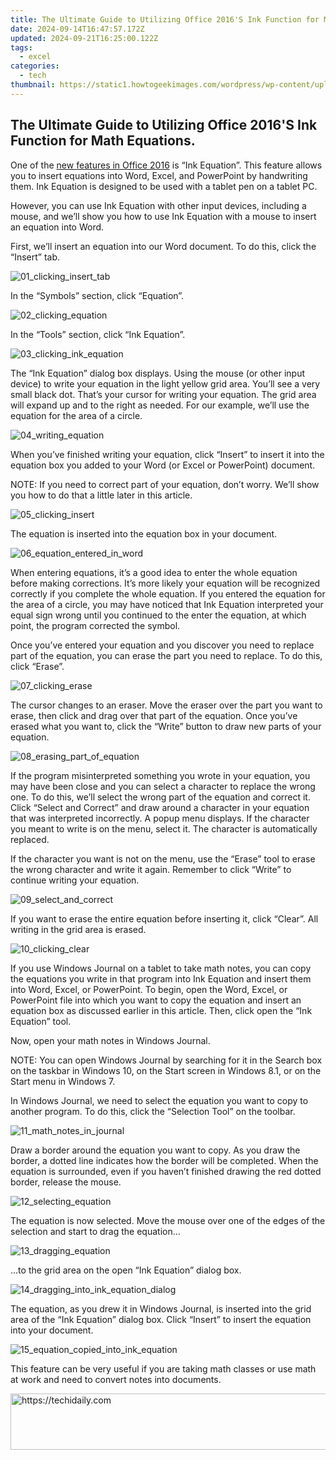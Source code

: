 ```yaml
---
title: The Ultimate Guide to Utilizing Office 2016'S Ink Function for Math Equations.
date: 2024-09-14T16:47:57.172Z
updated: 2024-09-21T16:25:00.122Z
tags:
  - excel
categories:
  - tech
thumbnail: https://static1.howtogeekimages.com/wordpress/wp-content/uploads/2015/09/00_lead_image_ink_equation.png
---
```


## The Ultimate Guide to Utilizing Office 2016'S Ink Function for Math Equations.

One of the [new features in Office 2016](https://on-screen-recording.techidaily.com/updated-2024-approved-discovering-expert-seed-selection-for-valheimers/) is “Ink Equation”. This feature allows you to insert equations into Word, Excel, and PowerPoint by handwriting them. Ink Equation is designed to be used with a tablet pen on a tablet PC.

 However, you can use Ink Equation with other input devices, including a mouse, and we’ll show you how to use Ink Equation with a mouse to insert an equation into Word.

 First, we’ll insert an equation into our Word document. To do this, click the “Insert” tab.

![01_clicking_insert_tab](https://static1.howtogeekimages.com/wordpress/wp-content/uploads/2015/09/01_clicking_insert_tab.png) 

 In the “Symbols” section, click “Equation”.

![02_clicking_equation](https://static1.howtogeekimages.com/wordpress/wp-content/uploads/2015/09/02_clicking_equation.png) 

 In the “Tools” section, click “Ink Equation”.

![03_clicking_ink_equation](https://static1.howtogeekimages.com/wordpress/wp-content/uploads/2015/09/03_clicking_ink_equation.png) 

 The “Ink Equation” dialog box displays. Using the mouse (or other input device) to write your equation in the light yellow grid area. You’ll see a very small black dot. That’s your cursor for writing your equation. The grid area will expand up and to the right as needed. For our example, we’ll use the equation for the area of a circle.

![04_writing_equation](https://static1.howtogeekimages.com/wordpress/wp-content/uploads/2015/09/04_writing_equation.png) 

 When you’ve finished writing your equation, click “Insert” to insert it into the equation box you added to your Word (or Excel or PowerPoint) document.

 NOTE: If you need to correct part of your equation, don’t worry. We’ll show you how to do that a little later in this article.

![05_clicking_insert](https://static1.howtogeekimages.com/wordpress/wp-content/uploads/2015/09/05_clicking_insert.png) 

 The equation is inserted into the equation box in your document.

![06_equation_entered_in_word](https://static1.howtogeekimages.com/wordpress/wp-content/uploads/2015/09/06_equation_entered_in_word.png) 

 When entering equations, it’s a good idea to enter the whole equation before making corrections. It’s more likely your equation will be recognized correctly if you complete the whole equation. If you entered the equation for the area of a circle, you may have noticed that Ink Equation interpreted your equal sign wrong until you continued to the enter the equation, at which point, the program corrected the symbol.

 Once you’ve entered your equation and you discover you need to replace part of the equation, you can erase the part you need to replace. To do this, click “Erase”.

![07_clicking_erase](https://static1.howtogeekimages.com/wordpress/wp-content/uploads/2015/09/07_clicking_erase.png) 

 The cursor changes to an eraser. Move the eraser over the part you want to erase, then click and drag over that part of the equation. Once you’ve erased what you want to, click the “Write” button to draw new parts of your equation.

![08_erasing_part_of_equation](https://static1.howtogeekimages.com/wordpress/wp-content/uploads/2015/09/08_erasing_part_of_equation.png) 

 If the program misinterpreted something you wrote in your equation, you may have been close and you can select a character to replace the wrong one. To do this, we’ll select the wrong part of the equation and correct it. Click “Select and Correct” and draw around a character in your equation that was interpreted incorrectly. A popup menu displays. If the character you meant to write is on the menu, select it. The character is automatically replaced.

 If the character you want is not on the menu, use the “Erase” tool to erase the wrong character and write it again. Remember to click “Write” to continue writing your equation.

![09_select_and_correct](https://static1.howtogeekimages.com/wordpress/wp-content/uploads/2015/09/09_select_and_correct.png) 

 If you want to erase the entire equation before inserting it, click “Clear”. All writing in the grid area is erased.

![10_clicking_clear](https://static1.howtogeekimages.com/wordpress/wp-content/uploads/2015/09/10_clicking_clear.png) 

 If you use Windows Journal on a tablet to take math notes, you can copy the equations you write in that program into Ink Equation and insert them into Word, Excel, or PowerPoint. To begin, open the Word, Excel, or PowerPoint file into which you want to copy the equation and insert an equation box as discussed earlier in this article. Then, click open the “Ink Equation” tool.

 Now, open your math notes in Windows Journal.

 NOTE: You can open Windows Journal by searching for it in the Search box on the taskbar in Windows 10, on the Start screen in Windows 8.1, or on the Start menu in Windows 7.

 In Windows Journal, we need to select the equation you want to copy to another program. To do this, click the “Selection Tool” on the toolbar.

![11_math_notes_in_journal](https://static1.howtogeekimages.com/wordpress/wp-content/uploads/2015/09/11_math_notes_in_journal.png) 

 Draw a border around the equation you want to copy. As you draw the border, a dotted line indicates how the border will be completed. When the equation is surrounded, even if you haven’t finished drawing the red dotted border, release the mouse.

![12_selecting_equation](https://static1.howtogeekimages.com/wordpress/wp-content/uploads/2015/09/12_selecting_equation.png) 

 The equation is now selected. Move the mouse over one of the edges of the selection and start to drag the equation…

![13_dragging_equation](https://static1.howtogeekimages.com/wordpress/wp-content/uploads/2015/09/13_dragging_equation.png) 

 …to the grid area on the open “Ink Equation” dialog box.

![14_dragging_into_ink_equation_dialog](https://static1.howtogeekimages.com/wordpress/wp-content/uploads/2015/09/14_dragging_into_ink_equation_dialog.png) 

 The equation, as you drew it in Windows Journal, is inserted into the grid area of the “Ink Equation” dialog box. Click “Insert” to insert the equation into your document.

![15_equation_copied_into_ink_equation](https://static1.howtogeekimages.com/wordpress/wp-content/uploads/2015/09/15_equation_copied_into_ink_equation.png) 

 This feature can be very useful if you are taking math classes or use math at work and need to convert notes into documents.

<ins class="adsbygoogle"
     style="display:block"
     data-ad-format="autorelaxed"
     data-ad-client="ca-pub-7571918770474297"
     data-ad-slot="1223367746"></ins>

<ins class="adsbygoogle"
     style="display:block"
     data-ad-client="ca-pub-7571918770474297"
     data-ad-slot="8358498916"
     data-ad-format="auto"
     data-full-width-responsive="true"></ins>



<!-- affiliate ads begin -->
<a href="https://ephamedtechinc.pxf.io/c/5597632/2137228/26400" target="_top" id="2137228">
  <img src="//a.impactradius-go.com/display-ad/26400-2137228" border="0" alt="https://techidaily.com" width="728" height="90"/>
</a>
<img height="0" width="0" src="https://ephamedtechinc.pxf.io/i/5597632/2137228/26400" style="position:absolute;visibility:hidden;" border="0" />
<!-- affiliate ads end -->


